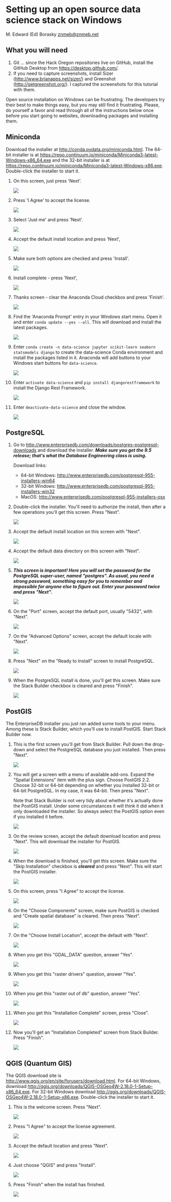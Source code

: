 Setting up an open source data science stack on Windows
================
M. Edward (Ed) Borasky <znmeb@znmeb.net>

What you will need
------------------

1.  Git ... since the Hack Oregon repositories live on GitHub, install the GitHub Desktop from <https://desktop.github.com/>.
2.  If you need to capture screenshots, install Sizer (<http://www.brianapps.net/sizer/>) and Greenshot (<http://getgreenshot.org/>). I captured the screenshots for this tutorial with them.

Open source installation on Windows can be frustrating. The developers try their best to make things easy, but you may still find it frustrating. Please, do yourself a favor and read through all of the instructions below once before you start going to websites, downloading packages and installing them.

Miniconda
---------

Download the installer at <http://conda.pydata.org/miniconda.html>. The 64-bit installer is at <https://repo.continuum.io/miniconda/Miniconda3-latest-Windows-x86_64.exe> and the 32-bit installer is at <https://repo.continuum.io/miniconda/Miniconda3-latest-Windows-x86.exe>. Double-click the installer to start it.

1.  On this screen, just press 'Next'.

    ![](Screenshots/2016-11-08%2014_55_52.png)
2.  Press 'I Agree' to accept the license.

    ![](Screenshots/2016-11-08%2014_56_15.png)
3.  Select 'Just me' and press 'Next'.

    ![](Screenshots/2016-11-08%2014_56_32.png)
4.  Accept the default install location and press 'Next',

    ![](Screenshots/2016-11-08%2014_58_19.png)
5.  Make sure both options are checked and press 'Install'.

    ![](Screenshots/2016-11-08%2014_58_36.png)
6.  Install complete - press 'Next',

    ![](Screenshots/2016-11-08%2015_01_02.png)
7.  Thanks screen - clear the Anaconda Cloud checkbox and press 'Finish'.

    ![](Screenshots/2016-11-08%2015_01_19.png)
8.  Find the 'Anaconda Prompt' entry in your Windows start menu. Open it and enter `conda update --yes --all`. This will download and install the latest packages.

    ![](Screenshots/2016-11-08%2015_06_26.png)
9.  Enter `conda create -n data-science jupyter scikit-learn seaborn statsmodels django` to create the data-science Conda environment and install the packages listed in it. Anaconda will add buttons to your Windows start buttons for `data-science`.

    ![](Screenshots/2016-11-08%2015_08_00.png)
10. Enter `activate data-science` and `pip install djangorestframework` to install the Django Rest Framework.

    ![](Screenshots/2016-11-08%2015_19_35.png)
11. Enter `deactivate-data-science` and close the window.

    ![](Screenshots/2016-11-08%2015_20_36.png)

PostgreSQL
----------

1.  Go to <http://www.enterprisedb.com/downloads/postgres-postgresql-downloads> and download the installer. ***Make sure you get the 9.5 release; that's what the Database Engineering class is using.***

    Download links:

    -   64-bit Windows: <http://www.enterprisedb.com/postgresql-955-installers-win64>
    -   32-bit Windows: <http://www.enterprisedb.com/postgresql-955-installers-win32>
    -   MacOS: <http://www.enterprisedb.com/postgresql-955-installers-osx>

2.  Double-click the installer. You'll need to authorize the install, then after a few operations you'll get this screen. Press "Next".

    ![](Screenshots/2016-11-08%2015_25_04.png)
3.  Accept the default install location on this screen with "Next".

    ![](Screenshots/2016-11-08%2015_26_29.png)
4.  Accept the default data directory on this screen with "Next".

    ![](Screenshots/2016-11-08%2015_26_47.png)
5.  ***This screen is important! Here you will set the password for the PostgreSQL super-user, named "postgres". As usual, you need a strong password, something easy for you to remember and impossible for anyone else to figure out. Enter your password twice and press "Next".***

    ![](Screenshots/2016-11-08%2015_27_27.png)
6.  On the "Port" screen, accept the default port, usually "5432", with "Next".

    ![](Screenshots/2016-11-08%2015_27_42.png)
7.  On the "Advanced Options" screen, accept the default locale with "Next".

    ![](Screenshots/2016-11-08%2015_28_00.png)
8.  Press "Next" on the "Ready to Install" screen to install PostgreSQL.

    ![](Screenshots/2016-11-08%2015_28_15.png)
9.  When the PostgreSQL install is done, you'll get this screen. Make sure the Stack Builder checkbox is cleared and press "Finish".

    ![](Screenshots/2016-11-08%2015_31_23.png)

PostGIS
-------

The EnterpriseDB installer you just ran added some tools to your menu. Among these is Stack Builder, which you'll use to install PostGIS. Start Stack Builder now.

1.  This is the first screen you'll get from Stack Builder. Pull down the drop-down and select the PostgreSQL database you just installed. Then press "Next".

    ![](Screenshots/2016-11-08%2015_32_59.png)
2.  You will get a screen with a menu of available add-ons. Expand the "Spatial Extensions" item with the plus sign. Choose PostGIS 2.2. Choose 32-bit or 64-bit depending on whether you installed 32-bit or 64-bit PostgreSQL. In my case, it was 64-bit. Then press "Next".

    Note that Stack Builder is not very tidy about whether it's actually done the PostGIS install. Under some circumstances it will think it did when it only downloaded the installer. So always select the PostGIS option even if you installed it before.

    ![](Screenshots/2016-11-08%2015_33_45.png)
3.  On the review screen, accept the default download location and press "Next". This will download the installer for PostGIS.

    ![](Screenshots/2016-11-08%2015_34_18.png)
4.  When the download is finished, you'll get this screen. Make sure the "Skip Installation" checkbox is ***cleared*** and press "Next". This will start the PostGIS installer.

    ![](Screenshots/2016-11-08%2015_34_40.png)
5.  On this screen, press "I Agree" to accept the license.

    ![](Screenshots/2016-11-08%2015_34_56.png)
6.  On the "Choose Components" screen, make sure PostGIS is checked and "Create spatial database" is cleared. Then press "Next".

    ![](Screenshots/2016-11-08%2015_35_16.png)
7.  On the "Choose Install Location", accept the default with "Next".

    ![](Screenshots/2016-11-08%2015_35_33.png)
8.  When you get this "GDAL\_DATA" question, answer "Yes".

    ![](Screenshots/2016-11-08%2015_36_06.png)
9.  When you get this "raster drivers" question, answer "Yes".

    ![](Screenshots/2016-11-08%2015_36_27.png)
10. When you get this "raster out of db" question, answer "Yes".

    ![](Screenshots/2016-11-08%2015_36_48.png)
11. When you get this "Installation Complete" screen, press "Close".

    ![](Screenshots/2016-11-08%2015_37_11.png)
12. Now you'll get an "Installation Completed" screen from Stack Builder. Press "Finish".

    ![](Screenshots/2016-11-08%2015_37_39.png)

QGIS (Quantum GIS)
------------------

The QGIS download site is <http://www.qgis.org/en/site/forusers/download.html>. For 64-bit Windows, download <http://qgis.org/downloads/QGIS-OSGeo4W-2.18.0-1-Setup-x86_64.exe>. For 32-bit Windows download <http://qgis.org/downloads/QGIS-OSGeo4W-2.18.0-1-Setup-x86.exe>. Double-click the installer to start it.

1.  This is the welcome screen. Press "Next".

    ![](Screenshots/2016-11-08%2016_27_35.png)
2.  Press "I Agree" to accept the license agreement.

    ![](Screenshots/2016-11-08%2016_28_11.png)
3.  Accept the default location and press "Next".

    ![](Screenshots/2016-11-08%2016_28_41.png)
4.  Just choose "QGIS" and press "Install".

    ![](Screenshots/2016-11-08%2016_29_02.png)
5.  Press "Finish" when the install has finished.

    ![](Screenshots/2016-11-08%2016_40_50.png)
